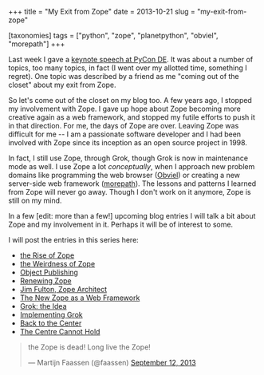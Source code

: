 +++
title = "My Exit from Zope"
date = 2013-10-21
slug = "my-exit-from-zope"

[taxonomies]
tags = ["python", "zope", "planetpython", "obviel", "morepath"]
+++

Last week I gave a [keynote speech at PyCon
DE](http://pyvideo.org/video/2416/spinning-a-web-framework). It was
about a number of topics, too many topics, in fact (I went over my
allotted time, something I regret). One topic was described by a friend
as me "coming out of the closet" about my exit from Zope.

So let's come out of the closet on my blog too. A few years ago, I
stopped my involvement with Zope. I gave up hope about Zope becoming
more creative again as a web framework, and stopped my futile efforts to
push it in that direction. For me, the days of Zope are over. Leaving
Zope was difficult for me -- I am a passionate software developer and I
had been involved with Zope since its inception as an open source
project in 1998.

In fact, I still use Zope, through Grok, though Grok is now in
maintenance mode as well. I use Zope a lot _conceptually_, when I
approach new problem domains like programming the web browser
([Obviel](http://obviel.org)) or creating a new server-side web
framework ([morepath](https://github.com/morepath/morepath)). The
lessons and patterns I learned from Zope will never go away. Though I
don't work on it anymore, Zope is still on my mind.

In a few \[edit: more than a few!\] upcoming blog entries I will talk a
bit about Zope and my involvement in it. Perhaps it will be of interest
to some.

I will post the entries in this series here:

- [the Rise of
  Zope](@/posts/the-rise-of-zope.md)
- [the Weirdness of
  Zope](@/posts/the-weirdness-of-zope.md)
- [Object
  Publishing](@/posts/object-publishing.md)
- [Renewing Zope](@/posts/renewing-zope.md)
- [Jim Fulton, Zope
  Architect](@/posts/jim-fulton-zope-architect.md)
- [The New Zope as a Web
  Framework](@/posts/the-new-zope-as-a-web-framework.md)
- [Grok: the Idea](@/posts/grok-the-idea.md)
- [Implementing
  Grok](@/posts/implementing-grok.md)
- [Back to the
  Center](@/posts/back-to-the-center.md)
- [The Centre Cannot
  Hold](@/posts/the-centre-cannot-hold.md)

<blockquote class="twitter-tweet"><p>the Zope is dead! Long live the Zope!</p>&mdash; Martijn Faassen (@faassen) <a href="https://twitter.com/faassen/statuses/378159021636603906">September 12, 2013</a></blockquote>
<script async src="//platform.twitter.com/widgets.js" charset="utf-8"></script>
